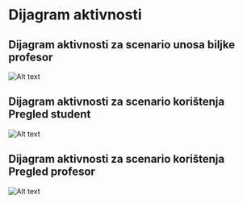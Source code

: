 # Dijagram aktivnosti



## Dijagram aktivnosti za scenario unosa biljke profesor
![Alt text](https://user-images.githubusercontent.com/49404323/55823658-7c996280-5b02-11e9-850a-14500967e96c.JPG?raw=true "Unos Profesor")


## Dijagram aktivnosti za scenario korištenja Pregled student
![Alt text](https://user-images.githubusercontent.com/49404552/55823544-36440380-5b02-11e9-9b84-33540d6ac353.jpg?raw=true "Pregled student")

## Dijagram aktivnosti za scenario korištenja Pregled profesor
![Alt text](https://user-images.githubusercontent.com/26895298/55824571-655b7480-5b04-11e9-8dd4-dec3dd1527cd.png)

